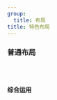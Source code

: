 ```yaml
---
group:
  title: 布局
title: 特色布局
---
```


### 普通布局
<code src="./manageLayout.tsx">

### 综合运用
<code src="./manageLayout-practice.tsx">